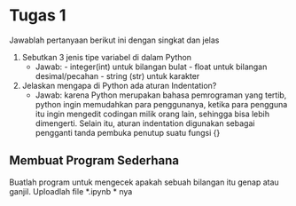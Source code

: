 # Tugas 1

Jawablah pertanyaan berikut ini dengan singkat dan jelas
1. Sebutkan 3 jenis tipe variabel di dalam Python
    * Jawab: - integer(int) untuk bilangan bulat
             - float untuk bilangan desimal/pecahan
             - string (str) untuk karakter
2. Jelaskan mengapa di Python ada aturan Indentation?
    * Jawab: karena Python merupakan bahasa pemrograman yang tertib, python ingin memudahkan para penggunanya, ketika para pengguna itu ingin mengedit codingan milik orang lain, sehingga bisa lebih dimengerti. Selain itu, aturan indentation digunakan sebagai pengganti tanda pembuka penutup suatu fungsi {}
    
## Membuat Program Sederhana

Buatlah program untuk mengecek apakah sebuah bilangan itu genap atau ganjil. Uploadlah file *.ipynb * nya

